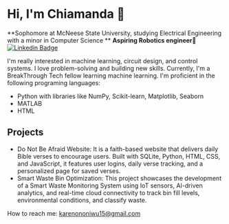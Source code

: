 # Hi, I'm Chiamanda 👋
**Sophomore at McNeese State University, studying Electrical Engineering with a minor in Computer Science
**
**Aspiring Robotics engineer🤖**
[![Linkedin Badge](https://img.shields.io/badge/-LinkedIn-blue?style=flat-circle&logo=Linkedin&logoColor=white&link=https://www.linkedin.com/in/chiamanda-ononiwu/)](https://www.linkedin.com/in/chiamanda-ononiwu/)

I'm really interested in machine learning, circuit design, and control systems. I love problem-solving and building new skills. Currently, I'm a BreakThrough Tech fellow learning machine learning.
I'm proficient in the following programing languages:
-  Python with libraries like NumPy, Scikit-learn, Matplotlib, Seaborn
-  MATLAB
-  HTML
  ## Projects
  
- Do Not Be Afraid Website: It is a faith-based website that delivers daily Bible verses to encourage users. Built with SQLite, Python, HTML, CSS, and JavaScript, it features user logins, daily verse tracking, and a personalized page for saved verses.
- Smart Waste Bin Optimization: This project showcases the development of a Smart Waste Monitoring System using IoT sensors, AI-driven analytics, and real-time cloud connectivity to track bin fill levels, environmental conditions, and classify waste.


How to reach me: karenononiwu15@gmail.com

<!---
Chiamanda07/Chiamanda07 is a ✨ special ✨ repository because its `README.md` (this file) appears on your GitHub profile.
You can click the Preview link to take a look at your changes.
--->
